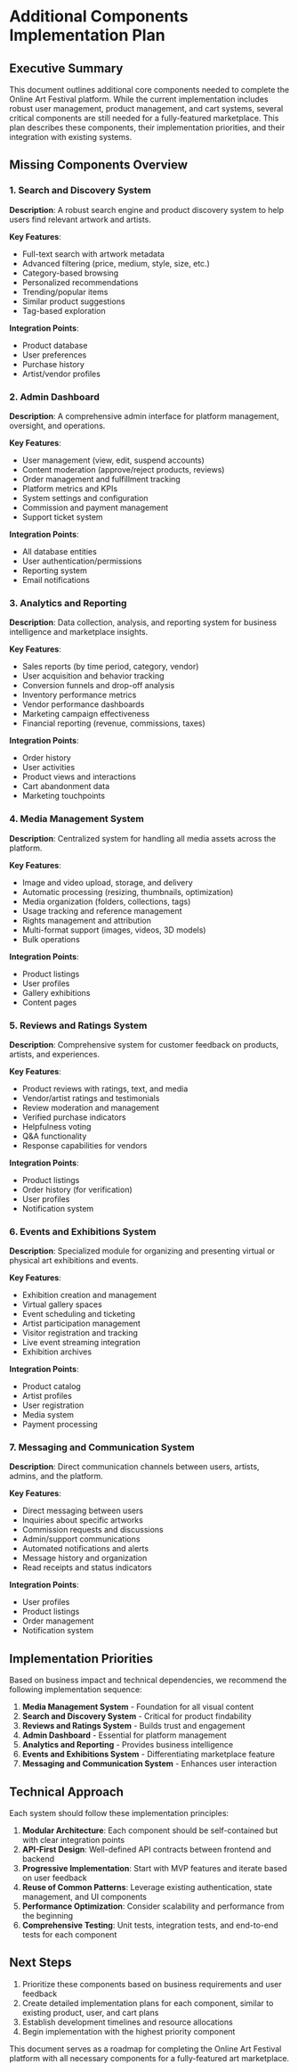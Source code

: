 # Additional Components Implementation Plan

## Executive Summary

This document outlines additional core components needed to complete the Online Art Festival platform. While the current implementation includes robust user management, product management, and cart systems, several critical components are still needed for a fully-featured marketplace. This plan describes these components, their implementation priorities, and their integration with existing systems.

## Missing Components Overview

### 1. Search and Discovery System

**Description**: A robust search engine and product discovery system to help users find relevant artwork and artists.

**Key Features**:
- Full-text search with artwork metadata
- Advanced filtering (price, medium, style, size, etc.)
- Category-based browsing
- Personalized recommendations
- Trending/popular items
- Similar product suggestions
- Tag-based exploration

**Integration Points**:
- Product database
- User preferences
- Purchase history
- Artist/vendor profiles

### 2. Admin Dashboard

**Description**: A comprehensive admin interface for platform management, oversight, and operations.

**Key Features**:
- User management (view, edit, suspend accounts)
- Content moderation (approve/reject products, reviews)
- Order management and fulfillment tracking
- Platform metrics and KPIs
- System settings and configuration
- Commission and payment management
- Support ticket system

**Integration Points**:
- All database entities
- User authentication/permissions
- Reporting system
- Email notifications

### 3. Analytics and Reporting

**Description**: Data collection, analysis, and reporting system for business intelligence and marketplace insights.

**Key Features**:
- Sales reports (by time period, category, vendor)
- User acquisition and behavior tracking
- Conversion funnels and drop-off analysis
- Inventory performance metrics
- Vendor performance dashboards
- Marketing campaign effectiveness
- Financial reporting (revenue, commissions, taxes)

**Integration Points**:
- Order history
- User activities
- Product views and interactions
- Cart abandonment data
- Marketing touchpoints

### 4. Media Management System

**Description**: Centralized system for handling all media assets across the platform.

**Key Features**:
- Image and video upload, storage, and delivery
- Automatic processing (resizing, thumbnails, optimization)
- Media organization (folders, collections, tags)
- Usage tracking and reference management
- Rights management and attribution
- Multi-format support (images, videos, 3D models)
- Bulk operations

**Integration Points**:
- Product listings
- User profiles
- Gallery exhibitions
- Content pages

### 5. Reviews and Ratings System

**Description**: Comprehensive system for customer feedback on products, artists, and experiences.

**Key Features**:
- Product reviews with ratings, text, and media
- Vendor/artist ratings and testimonials
- Review moderation and management
- Verified purchase indicators
- Helpfulness voting
- Q&A functionality
- Response capabilities for vendors

**Integration Points**:
- Product listings
- Order history (for verification)
- User profiles
- Notification system

### 6. Events and Exhibitions System

**Description**: Specialized module for organizing and presenting virtual or physical art exhibitions and events.

**Key Features**:
- Exhibition creation and management
- Virtual gallery spaces
- Event scheduling and ticketing
- Artist participation management
- Visitor registration and tracking
- Live event streaming integration
- Exhibition archives

**Integration Points**:
- Product catalog
- Artist profiles
- User registration
- Media system
- Payment processing

### 7. Messaging and Communication System

**Description**: Direct communication channels between users, artists, admins, and the platform.

**Key Features**:
- Direct messaging between users
- Inquiries about specific artworks
- Commission requests and discussions
- Admin/support communications
- Automated notifications and alerts
- Message history and organization
- Read receipts and status indicators

**Integration Points**:
- User profiles
- Product listings
- Order management
- Notification system

## Implementation Priorities

Based on business impact and technical dependencies, we recommend the following implementation sequence:

1. **Media Management System** - Foundation for all visual content
2. **Search and Discovery System** - Critical for product findability
3. **Reviews and Ratings System** - Builds trust and engagement
4. **Admin Dashboard** - Essential for platform management
5. **Analytics and Reporting** - Provides business intelligence
6. **Events and Exhibitions System** - Differentiating marketplace feature
7. **Messaging and Communication System** - Enhances user interaction

## Technical Approach

Each system should follow these implementation principles:

1. **Modular Architecture**: Each component should be self-contained but with clear integration points
2. **API-First Design**: Well-defined API contracts between frontend and backend
3. **Progressive Implementation**: Start with MVP features and iterate based on user feedback
4. **Reuse of Common Patterns**: Leverage existing authentication, state management, and UI components
5. **Performance Optimization**: Consider scalability and performance from the beginning
6. **Comprehensive Testing**: Unit tests, integration tests, and end-to-end tests for each component

## Next Steps

1. Prioritize these components based on business requirements and user feedback
2. Create detailed implementation plans for each component, similar to existing product, user, and cart plans
3. Establish development timelines and resource allocations
4. Begin implementation with the highest priority component

This document serves as a roadmap for completing the Online Art Festival platform with all necessary components for a fully-featured art marketplace.
